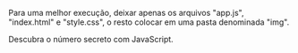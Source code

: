 Para uma melhor execução, deixar apenas os arquivos "app.js", "index.html" e "style.css", o resto colocar em uma pasta denominada "img".

Descubra o número secreto com JavaScript.

